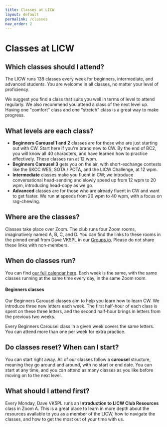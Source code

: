```yaml
---
title: Classes at LICW
layout: default
permalink: /classes
nav_order: 2
---
```


# Classes at LICW 

## Which classes should I attend?

The LICW runs 138 classes every week for beginners, intermediate, and advanced students. You are welcome in all classes, no matter your level of proficiency. 

We suggest you find a class that suits you well in terms of level to attend regularly. We also recommend you attend a class of the next level up. Having one "comfort" class and one "stretch" class is a great way to make progress.


## What levels are each class?

- **Beginners Carousel 1 and 2** classes are for those who are just starting out with CW. Start here if you're brand new to CW. By the end of BC2, you will know all 40 characters, and have learned how to practice effectively. These classes run at 12 wpm.
- **Beginners Carousel 3** gets you on the air, with short-exchange contests like the SKCC WES, SOTA / POTA, and the LICW Challenge, at 12 wpm.
- **Intermediate** classes make you fluent in CW; we introduce conversational head-sending and slowly speed up from 12 wpm to 20 wpm, introducing head-copy as we go.
- **Advanced** classes are for those who are already fluent in CW and want to get faster. We run at speeds from 20 wpm to 40 wpm, with a focus on rag-chewing.


## Where are the classes?

Classes take place over Zoom. The club runs four Zoom rooms, imaginatively named A, B, C, and D. You can find the links to these rooms in the pinned email from Dave VK5PL in our [Groups.io](https://groups.io/g/LongIslandCWClub/topic/how_to_join_classes/99048520). Please do not share these links with non-members.


## When do classes run?

You can find [our full calendar here](https://longislandcwclub.org/events/). Each week is the same, with the same classes running at the same time every day, in the same Zoom room.


#### Beginners classes

Our Beginners Carousel classes aim to help you learn how to learn CW. We introduce three new letters each week. The first half-hour of each class is spent on these three letters, and the second half-hour brings in letters from the previous two weeks.

Every Beginners Carousel class in a given week covers the same letters. You can attend more than one per week for extra practice.


## Do classes reset? When can I start?

You can start right away. All of our classes follow a **carousel** structure, meaning they go around and around, with no start or end date. You can start at any time, and you can attend as many classes as you like before moving on to the next level.


## What should I attend first?

Every Monday, Dave VK5PL runs an **Introduction to LICW Club Resources** class in Zoom A. This is a great place to learn in more depth about the resources available to you as a member of the LICW, how to navigate the classes, and how to get the most out of your time with us.
